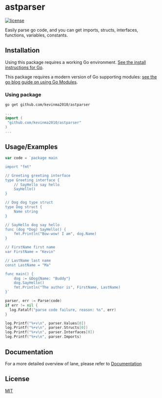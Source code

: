 # astparser

[![license](https://img.shields.io/crates/l/druid)](https://github.com/kevinma2010/astparser/blob/main/LICENSE)

Easily parse go code, and you can get imports, structs, interfaces, functions, variables, constants.

## Installation

Using this package requires a working Go environment. [See the install instructions for Go](http://golang.org/doc/install.html).

This package requires a modern version of Go supporting modules: [see the go blog guide on using Go Modules](https://blog.golang.org/using-go-modules).

### Using package

```bash
go get github.com/kevinma2010/astparser
```

```go
...
import (
 "github.com/kevinma2010/astparser"
)
...
```

## Usage/Examples

```go
var code = `package main

import "fmt"

// Greeting greeting interface
type Greeting interface {
	// SayHello say hello
	SayHello()
}

// Dog dog type struct
type Dog struct {
	Name string
}

// SayHello dog say hello
func (dog *Dog) SayHello() {
	fmt.Println("Bow-wow! I am", dog.Name)
}

// FirstName first name
var FirstName = "Kevin"

// LastName last name
const LastName = "Ma"

func main() {
	dog := &Dog{Name: "Buddy"}
	dog.SayHello()
	fmt.Println("The author is", FirstName, LastName)
}`

parser, err := Parse(code)
if err != nil {
  log.Fatalf("parse code failure, reason: %s", err)
}

log.Printf("%+v\n", parser.Values[0])
log.Printf("%+v\n", parser.Structs[0])
log.Printf("%+v\n", parser.Interfaces[0])
log.Printf("%+v\n", parser.Imports)
```

## Documentation

For a more detailed overview of lane, please refer to [Documentation](https://pkg.go.dev/github.com/kevinma2010/astparser)

## License

[MIT](https://choosealicense.com/licenses/mit/)
